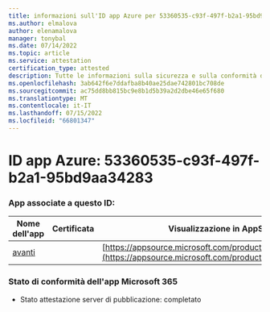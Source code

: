```yaml
---
title: informazioni sull'ID app Azure per 53360535-c93f-497f-b2a1-95bd9aa34283
ms.author: elmalova
author: elenamalova
manager: tonybal
ms.date: 07/14/2022
ms.topic: article
ms.service: attestation
certification_type: attested
description: Tutte le informazioni sulla sicurezza e sulla conformità disponibili per 53360535-c93f-497f-b2a1-95bd9aa34283.
ms.openlocfilehash: 3ab642f6e7ddafba8b40ae25dae742801bc708de
ms.sourcegitcommit: ac75dd8bb815bc9e8b1d5b39a2d2dbe46e65f680
ms.translationtype: MT
ms.contentlocale: it-IT
ms.lasthandoff: 07/15/2022
ms.locfileid: "66801347"
---
```

# <a name="azure-app-id-53360535-c93f-497f-b2a1-95bd9aa34283"></a>ID app Azure: 53360535-c93f-497f-b2a1-95bd9aa34283


### <a name="apps-associated-with-this-id"></a>App associate a questo ID:
| **Nome dell'app** | **Certificata** | **Visualizzazione in AppSource** |
|--------------|---------------|-----------------------|
| [avanti](../forward/WA200004202.md) |  | [https://appsource.microsoft.com/product/office/WA200004202](https://appsource.microsoft.com/product/office/WA200004202) |

### <a name="microsoft-365-app-compliance-status"></a>Stato di conformità dell'app Microsoft 365
- Stato attestazione server di pubblicazione: completato
